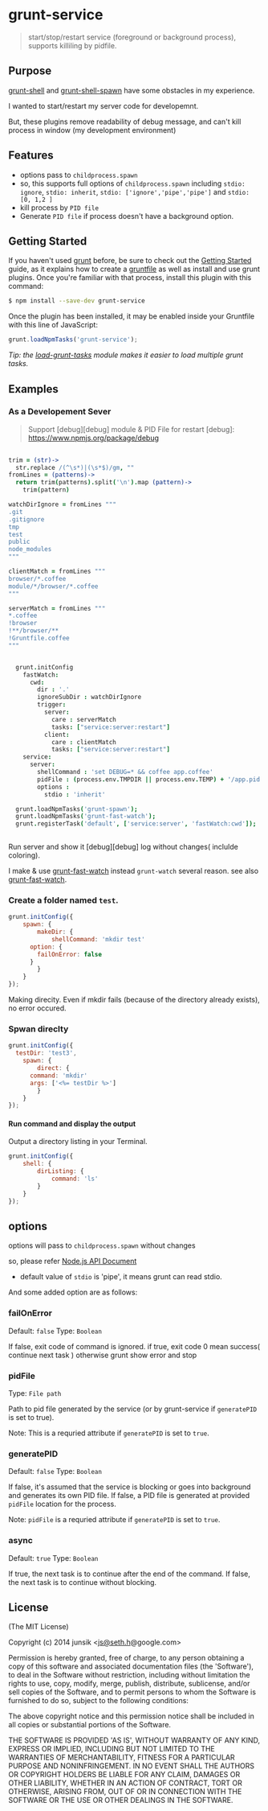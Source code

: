 # grunt-service

> start/stop/restart service (foreground or background process), supports killiling by pidfile.

## Purpose

[grunt-shell][sh] and [grunt-shell-spawn][sp] have some obstacles in my experience. 

I wanted to start/restart my server code for developemnt.

But, these plugins remove readability of debug message, and can't kill process in window (my development environment)


## Features

* options pass to `childprocess.spawn`
* so, this supports full options of `childprocess.spawn` including `stdio: ignore`, `stdio: inherit`, `stdio: ['ignore','pipe','pipe']` and `stdio: [0, 1,2 ]`  
* kill process by `PID file`
* Generate `PID file` if process doesn't have a background option.


 
## Getting Started

If you haven't used [grunt][] before, be sure to check out the [Getting Started][] guide, as it explains how to create a [gruntfile][Getting Started] as well as install and use grunt plugins. Once you're familiar with that process, install this plugin with this command:

```bash
$ npm install --save-dev grunt-service
```

Once the plugin has been installed, it may be enabled inside your Gruntfile with this line of JavaScript:

```js
grunt.loadNpmTasks('grunt-service');
```

*Tip: the [load-grunt-tasks](https://github.com/sindresorhus/load-grunt-tasks) module makes it easier to load multiple grunt tasks.*

[grunt]: http://gruntjs.com
[Getting Started]: https://github.com/gruntjs/grunt/wiki/Getting-started


## Examples


### As a Developement Sever 
> Support [debug][debug] module & PID File for restart
[debug]: https://www.npmjs.org/package/debug

```coffee
    
trim = (str)->
  str.replace /(^\s*)|(\s*$)/gm, ""
fromLines = (patterns)->
  return trim(patterns).split('\n').map (pattern)->
    trim(pattern)

watchDirIgnore = fromLines """ 
.git
.gitignore
tmp
test
public
node_modules 
""" 

clientMatch = fromLines """
browser/*.coffee
module/*/browser/*.coffee
""" 

serverMatch = fromLines """
*.coffee
!browser
!**/browser/**
!Gruntfile.coffee 
"""


  grunt.initConfig   
    fastWatch:   
      cwd:
        dir : '.'
        ignoreSubDir : watchDirIgnore 
        trigger:
          server:  
            care : serverMatch
            tasks: ["service:server:restart"]
          client: 
            care : clientMatch    
            tasks: ["service:server:restart"]
    service: 
      server: 
        shellCommand : 'set DEBUG=* && coffee app.coffee'
        pidFile : (process.env.TMPDIR || process.env.TEMP) + '/app.pid'  
        options :
          stdio : 'inherit'

  grunt.loadNpmTasks('grunt-spawn');
  grunt.loadNpmTasks('grunt-fast-watch'); 
  grunt.registerTask('default', ['service:server', 'fastWatch:cwd']);
  
```

Run server and show it [debug][debug]  log without changes( inclulde coloring).

I make & use [grunt-fast-watch][grunt-fast-watch] instead `grunt-watch` several reason. see also [grunt-fast-watch][grunt-fast-watch].

[grunt-fast-watch]:  https://www.npmjs.org/package/grunt-fast-watch


### Create a folder named `test`.

```js
grunt.initConfig({
	spawn: {
		makeDir: {
			shellCommand: 'mkdir test'
      option: {
        failOnError: false
      }
		}
	}
});
```
Making direcity.
Even if mkdir fails (because of the directory already exists), no error occured.


### Spwan direclty 

```js
grunt.initConfig({
  testDir: 'test3',
	spawn: {
		direct: {
      command: 'mkdir'
      args: ['<%= testDir %>']
		}
	}
});
```


#### Run command and display the output

Output a directory listing in your Terminal.

```js
grunt.initConfig({
	shell: {
		dirListing: {
			command: 'ls'
		}
	}
});
``` 


## options
	
options will pass to `childprocess.spawn` without changes

so, please refer [Node.js API Document](http://www.nodejs.org/api/child_process.html#child_process_child_process_spawn_command_args_options)

-  default value of `stdio` is 'pipe', it means grunt can read stdio.

And some added option are as follows:


### failOnError
 
Default: `false`
Type: `Boolean`

If false, exit code of command is ignored.
if true, exit code 0 mean success( continue next task ) otherwise grunt show error and stop

### pidFile
Type: `File path`

Path to pid file generated by the service (or by grunt-service if `generatePID` is set to true).

Note: This is a requried attribute if `generatePID` is set to `true`.

### generatePID

Default: `false`
Type: `Boolean`

If false, it's assumed that the service is blocking or goes into background and generates its own PID file.
If false, a PID file is generated at provided `pidFile` location for the process.

Note: `pidFile` is a requried attribute if `generatePID` is set to `true`.

### async

Default: `true`
Type: `Boolean`

If true, the next task is to continue after the end of the command.
If false, the next task is to continue without blocking.


## License

(The MIT License)

Copyright (c) 2014 junsik &lt;js@seth.h@google.com&gt;

Permission is hereby granted, free of charge, to any person obtaining
a copy of this software and associated documentation files (the
'Software'), to deal in the Software without restriction, including
without limitation the rights to use, copy, modify, merge, publish,
distribute, sublicense, and/or sell copies of the Software, and to
permit persons to whom the Software is furnished to do so, subject to
the following conditions:

The above copyright notice and this permission notice shall be
included in all copies or substantial portions of the Software.

THE SOFTWARE IS PROVIDED 'AS IS', WITHOUT WARRANTY OF ANY KIND,
EXPRESS OR IMPLIED, INCLUDING BUT NOT LIMITED TO THE WARRANTIES OF
MERCHANTABILITY, FITNESS FOR A PARTICULAR PURPOSE AND NONINFRINGEMENT.
IN NO EVENT SHALL THE AUTHORS OR COPYRIGHT HOLDERS BE LIABLE FOR ANY
CLAIM, DAMAGES OR OTHER LIABILITY, WHETHER IN AN ACTION OF CONTRACT,
TORT OR OTHERWISE, ARISING FROM, OUT OF OR IN CONNECTION WITH THE
SOFTWARE OR THE USE OR OTHER DEALINGS IN THE SOFTWARE.


[sh]: https://github.com/sindresorhus/grunt-shell 
[sp]: https://github.com/cri5ti/grunt-shell-spawn